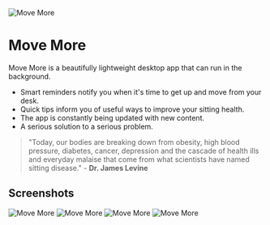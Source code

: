 <img src="https://electronjs.org/app-img/move-more/move-more-icon-128.png" alt="Move More">

# Move More
Move More is a beautifully lightweight desktop app that can run in the background. 


- Smart reminders notify you when it's time to get up and move from your desk. 
- Quick tips inform you of useful ways to improve your sitting health. 
- The app is constantly being updated with new content. 
- A serious solution to a serious problem.


> "Today, our bodies are breaking down from obesity, high blood pressure, diabetes, cancer, depression and the cascade of health ills and everyday malaise that come from what scientists have named sitting disease." - **Dr. James Levine**

## Screenshots

![Move More](https://deskrelief.co.uk/img/feature/feature-1.jpg "Move More")
![Move More](https://deskrelief.co.uk/img/feature/feature-2.jpg "Move More")
![Move More](https://deskrelief.co.uk/img/feature/feature-3.jpg "Move More")
![Move More](https://deskrelief.co.uk/img/feature/feature-4.jpg "Move More")
